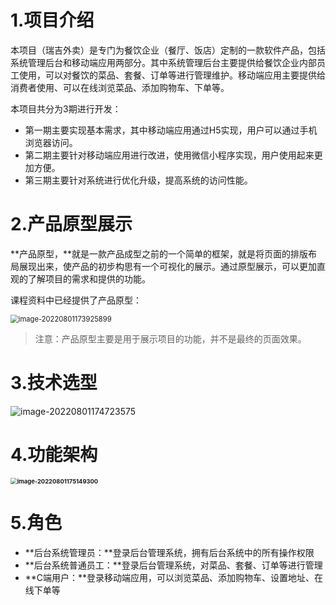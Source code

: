 # 1.项目介绍

本项目（瑞吉外卖）是专门为餐饮企业（餐厅、饭店）定制的一款软件产品，包括系统管理后台和移动端应用两部分。其中系统管理后台主要提供给餐饮企业内部员工使用，可以对餐饮的菜品、套餐、订单等进行管理维护。移动端应用主要提供给消费者使用、可以在线浏览菜品、添加购物车、下单等。

本项目共分为3期进行开发：

- 第一期主要实现基本需求，其中移动端应用通过H5实现，用户可以通过手机浏览器访问。
- 第二期主要针对移动端应用进行改进，使用微信小程序实现，用户使用起来更加方便。
- 第三期主要针对系统进行优化升级，提高系统的访问性能。

# 2.产品原型展示

**产品原型，**就是一款产品成型之前的一个简单的框架，就是将页面的排版布局展现出来，使产品的初步构思有一个可视化的展示。通过原型展示，可以更加直观的了解项目的需求和提供的功能。

课程资料中已经提供了产品原型：

 <img src="https://cdn.kgstudy.cn/img/image-20220801173925899.png" alt="image-20220801173925899" style="zoom:80%;" />

> 注意：产品原型主要是用于展示项目的功能，并不是最终的页面效果。

# 3.技术选型

![image-20220801174723575](https://cdn.kgstudy.cn/img/image-20220801174723575.png)

# 4.功能架构

 **<img src="https://cdn.kgstudy.cn/img/image-20220801175149300.png" alt="image-20220801175149300" style="zoom: 67%;" />**

# 5.角色

- **后台系统管理员：**登录后台管理系统，拥有后台系统中的所有操作权限
- **后台系统普通员工：**登录后台管理系统，对菜品、套餐、订单等进行管理
- **C端用户：**登录移动端应用，可以浏览菜品、添加购物车、设置地址、在线下单等

